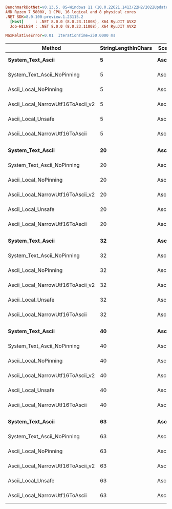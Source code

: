 ``` ini

BenchmarkDotNet=v0.13.5, OS=Windows 11 (10.0.22621.1413/22H2/2022Update/SunValley2)
AMD Ryzen 7 5800X, 1 CPU, 16 logical and 8 physical cores
.NET SDK=8.0.100-preview.1.23115.2
  [Host]     : .NET 8.0.0 (8.0.23.11008), X64 RyuJIT AVX2
  Job-HILNSM : .NET 8.0.0 (8.0.23.11008), X64 RyuJIT AVX2

MaxRelativeError=0.01  IterationTime=250.0000 ms  

```
|                            Method | StringLengthInChars |  Scenario |     Mean |     Error |    StdDev |   Median | Ratio | RatioSD |
|---------------------------------- |-------------------- |---------- |---------:|----------:|----------:|---------:|------:|--------:|
|                 **System_Text_Ascii** |                   **5** | **AsciiOnly** | **5.526 ns** | **0.0089 ns** | **0.0070 ns** | **5.527 ns** |  **1.00** |    **0.00** |
|       System_Text_Ascii_NoPinning |                   5 | AsciiOnly | 5.046 ns | 0.0247 ns | 0.0193 ns | 5.043 ns |  0.91 |    0.00 |
|             Ascii_Local_NoPinning |                   5 | AsciiOnly | 5.099 ns | 0.0174 ns | 0.0154 ns | 5.100 ns |  0.92 |    0.00 |
| Ascii_Local_NarrowUtf16ToAscii_v2 |                   5 | AsciiOnly | 3.298 ns | 0.0076 ns | 0.0067 ns | 3.300 ns |  0.60 |    0.00 |
|                Ascii_Local_Unsafe |                   5 | AsciiOnly | 3.367 ns | 0.0069 ns | 0.0065 ns | 3.367 ns |  0.61 |    0.00 |
|    Ascii_Local_NarrowUtf16ToAscii |                   5 | AsciiOnly | 3.363 ns | 0.0158 ns | 0.0132 ns | 3.364 ns |  0.61 |    0.00 |
|                                   |                     |           |          |           |           |          |       |         |
|                 **System_Text_Ascii** |                  **20** | **AsciiOnly** | **6.808 ns** | **0.0203 ns** | **0.0180 ns** | **6.810 ns** |  **1.00** |    **0.00** |
|       System_Text_Ascii_NoPinning |                  20 | AsciiOnly | 6.347 ns | 0.0179 ns | 0.0159 ns | 6.347 ns |  0.93 |    0.00 |
|             Ascii_Local_NoPinning |                  20 | AsciiOnly | 5.904 ns | 0.0125 ns | 0.0104 ns | 5.904 ns |  0.87 |    0.00 |
| Ascii_Local_NarrowUtf16ToAscii_v2 |                  20 | AsciiOnly | 4.624 ns | 0.0305 ns | 0.0285 ns | 4.639 ns |  0.68 |    0.00 |
|                Ascii_Local_Unsafe |                  20 | AsciiOnly | 4.108 ns | 0.0143 ns | 0.0127 ns | 4.107 ns |  0.60 |    0.00 |
|    Ascii_Local_NarrowUtf16ToAscii |                  20 | AsciiOnly | 4.205 ns | 0.0280 ns | 0.0248 ns | 4.202 ns |  0.62 |    0.00 |
|                                   |                     |           |          |           |           |          |       |         |
|                 **System_Text_Ascii** |                  **32** | **AsciiOnly** | **7.501 ns** | **0.0481 ns** | **0.0426 ns** | **7.513 ns** |  **1.00** |    **0.00** |
|       System_Text_Ascii_NoPinning |                  32 | AsciiOnly | 7.402 ns | 0.0231 ns | 0.0217 ns | 7.404 ns |  0.99 |    0.00 |
|             Ascii_Local_NoPinning |                  32 | AsciiOnly | 6.568 ns | 0.0214 ns | 0.0200 ns | 6.571 ns |  0.88 |    0.00 |
| Ascii_Local_NarrowUtf16ToAscii_v2 |                  32 | AsciiOnly | 5.489 ns | 0.0087 ns | 0.0072 ns | 5.490 ns |  0.73 |    0.00 |
|                Ascii_Local_Unsafe |                  32 | AsciiOnly | 4.447 ns | 0.0247 ns | 0.0231 ns | 4.448 ns |  0.59 |    0.00 |
|    Ascii_Local_NarrowUtf16ToAscii |                  32 | AsciiOnly | 4.634 ns | 0.0145 ns | 0.0135 ns | 4.635 ns |  0.62 |    0.00 |
|                                   |                     |           |          |           |           |          |       |         |
|                 **System_Text_Ascii** |                  **40** | **AsciiOnly** | **7.445 ns** | **0.0272 ns** | **0.0255 ns** | **7.445 ns** |  **1.00** |    **0.00** |
|       System_Text_Ascii_NoPinning |                  40 | AsciiOnly | 7.479 ns | 0.0858 ns | 0.1085 ns | 7.511 ns |  1.00 |    0.02 |
|             Ascii_Local_NoPinning |                  40 | AsciiOnly | 6.555 ns | 0.0294 ns | 0.0275 ns | 6.555 ns |  0.88 |    0.00 |
| Ascii_Local_NarrowUtf16ToAscii_v2 |                  40 | AsciiOnly | 4.684 ns | 0.0132 ns | 0.0124 ns | 4.685 ns |  0.63 |    0.00 |
|                Ascii_Local_Unsafe |                  40 | AsciiOnly | 4.926 ns | 0.0126 ns | 0.0118 ns | 4.924 ns |  0.66 |    0.00 |
|    Ascii_Local_NarrowUtf16ToAscii |                  40 | AsciiOnly | 4.891 ns | 0.0326 ns | 0.0305 ns | 4.890 ns |  0.66 |    0.00 |
|                                   |                     |           |          |           |           |          |       |         |
|                 **System_Text_Ascii** |                  **63** | **AsciiOnly** | **8.214 ns** | **0.0917 ns** | **0.1401 ns** | **8.182 ns** |  **1.00** |    **0.00** |
|       System_Text_Ascii_NoPinning |                  63 | AsciiOnly | 8.000 ns | 0.0917 ns | 0.2526 ns | 7.857 ns |  1.00 |    0.03 |
|             Ascii_Local_NoPinning |                  63 | AsciiOnly | 7.441 ns | 0.0147 ns | 0.0130 ns | 7.443 ns |  0.91 |    0.01 |
| Ascii_Local_NarrowUtf16ToAscii_v2 |                  63 | AsciiOnly | 5.863 ns | 0.0381 ns | 0.0357 ns | 5.853 ns |  0.72 |    0.01 |
|                Ascii_Local_Unsafe |                  63 | AsciiOnly | 5.449 ns | 0.0260 ns | 0.0217 ns | 5.452 ns |  0.67 |    0.01 |
|    Ascii_Local_NarrowUtf16ToAscii |                  63 | AsciiOnly | 5.648 ns | 0.0662 ns | 0.0970 ns | 5.635 ns |  0.69 |    0.01 |
